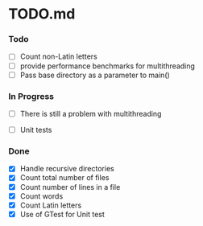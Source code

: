 # TODO.md


### Todo

- [ ] Count non-Latin letters
- [ ] provide performance benchmarks for multithreading
- [ ] Pass base directory as a parameter to main() 

### In Progress

- [ ] There is still a problem with multithreading
- [ ] Unit tests


### Done 

- [x] Handle recursive directories
- [x] Count total number of files
- [x] Count number of lines in a file  
- [x] Count words
- [x] Count Latin letters
- [x] Use of GTest for Unit test  
